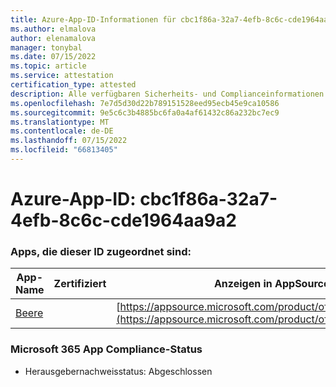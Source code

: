 ```yaml
---
title: Azure-App-ID-Informationen für cbc1f86a-32a7-4efb-8c6c-cde1964aa9a2
ms.author: elmalova
author: elenamalova
manager: tonybal
ms.date: 07/15/2022
ms.topic: article
ms.service: attestation
certification_type: attested
description: Alle verfügbaren Sicherheits- und Complianceinformationen für cbc1f86a-32a7-4efb-8c6c-cde1964aa9a2.
ms.openlocfilehash: 7e7d5d30d22b789151528eed95ecb45e9ca10586
ms.sourcegitcommit: 9e5c6c3b4885bc6fa0a4af61432c86a232bc7ec9
ms.translationtype: MT
ms.contentlocale: de-DE
ms.lasthandoff: 07/15/2022
ms.locfileid: "66813405"
---
```

# <a name="azure-app-id-cbc1f86a-32a7-4efb-8c6c-cde1964aa9a2"></a>Azure-App-ID: cbc1f86a-32a7-4efb-8c6c-cde1964aa9a2


### <a name="apps-associated-with-this-id"></a>Apps, die dieser ID zugeordnet sind:
| **App-Name** | **Zertifiziert** | **Anzeigen in AppSource** |
|--------------|---------------|-----------------------|
| [Beere](../forward/WA200004138.md) |  | [https://appsource.microsoft.com/product/office/WA200004138](https://appsource.microsoft.com/product/office/WA200004138) |

### <a name="microsoft-365-app-compliance-status"></a>Microsoft 365 App Compliance-Status
- Herausgebernachweisstatus: Abgeschlossen
